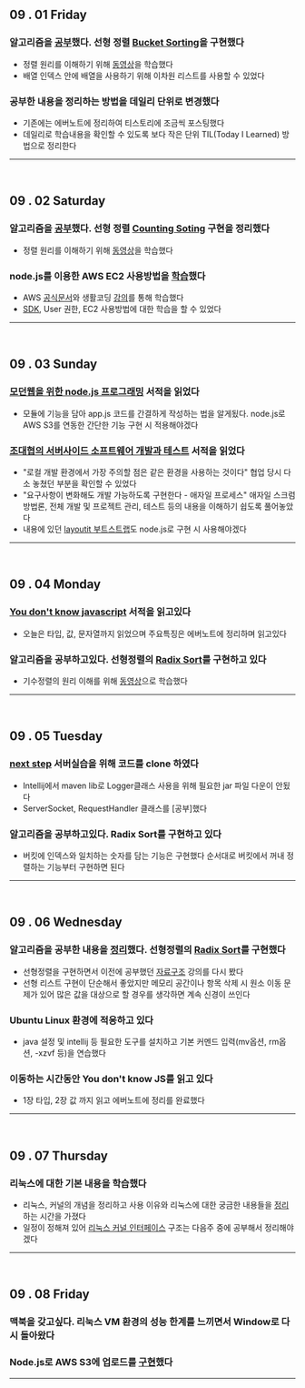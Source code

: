 

## 09 . 01 Friday

### 알고리즘을 [공부](http://wjun.tistory.com/59)했다. 선형 정렬 [Bucket Sorting](https://github.com/nttejun/algorithm-euler/blob/master/euler/src/sorting/BucketSort.java)을 구현했다

+ 정렬 원리를 이해하기 위해 [동영상](https://youtu.be/geVyIsFpxUs)을 학습했다
+ 배열 인덱스 안에 배열을 사용하기 위해 이차원 리스트를 사용할 수 있었다

### 공부한 내용을 정리하는 방법을 데일리 단위로 변경했다

+ 기존에는 에버노트에 정리하여 티스토리에 조금씩 포스팅했다
+ 데일리로 학습내용을 확인할 수 있도록 보다 작은 단위 TIL(Today I Learned) 방법으로 정리한다

---
<br>

## 09 . 02 Saturday

### 알고리즘을 [공부](http://wjun.tistory.com/60)했다. 선형 정렬 [Counting Soting](https://github.com/nttejun/algorithm-euler/blob/master/euler/src/sorting/CountingSort.java) 구현을 정리했다

+ 정렬 원리를 이해하기 위해 [동영상](https://youtu.be/TTnvXY82dtM)을 학습했다

### node.js를 이용한 AWS EC2 사용방법을 [학습](http://wjun.tistory.com/61)했다

+ AWS [공식문서](http://docs.aws.amazon.com/sdk-for-javascript/v2/developer-guide/ec2-examples.html)와 생활코딩 [강의](https://opentutorials.org/course/2717/11768)를 통해 학습했다
+ [SDK](http://docs.aws.amazon.com/sdk-for-java/v1/developer-guide/welcome.html), User 권한, EC2 사용방법에 대한 학습을 할 수 있었다

---
<br>

## 09 . 03 Sunday

### [모던웹을 위한 node.js 프로그래밍](http://book.daum.net/detail/book.do?bookid=DGT00030982501YE) 서적을 읽었다

+ 모듈에 기능을 담아 app.js 코드를 간결하게 작성하는 법을 알게됬다. node.js로 AWS S3를 연동한 간단한 기능 구현 시 적용해야겠다

### [조대협의 서버사이드 소프트웨어 개발과 테스트](http://book.daum.net/detail/book.do?bookid=KOR9788965400936) 서적을 읽었다

+ "로컬 개발 환경에서 가장 주의할 점은 같은 환경을 사용하는 것이다" 협업 당시 다소 놓쳤던 부분을 확인할 수 있었다
+ "요구사항이 변화해도 개발 가능하도록 구현한다 - 애자일 프로세스" 애자일 스크럼 방법론, 전체 개발 및 프로젝트 관리, 테스트 등의 내용을 이해하기 쉽도록 풀어놓았다
+ 내용에 있던 [layoutit 부트스트랩](http://www.layoutit.com/build)도 node.js로 구현 시 사용해야겠다

---
<br>

## 09 . 04 Monday

### [You don't know javascript](http://www.hanbit.co.kr/store/books/look.php?p_code=B8227329776) 서적을 읽고있다

+ 오늘은 타입, 값, 문자열까지 읽었으며 주요특징은 에버노트에 정리하며 읽고있다

### 알고리즘을 공부하고있다. 선형정렬의 [Radix Sort](https://github.com/nttejun/algorithm-euler/blob/master/euler/src/sorting/RadixSort.java)를 구현하고 있다

+ 기수정렬의 원리 이해를 위해 [동영상](https://www.youtube.com/watch?v=YXFI4osELGU)으로 학습했다

---
<br>

## 09 . 05 Tuesday

### [next step](http://www.aladin.co.kr/shop/wproduct.aspx?ItemId=91501933) 서버실습을 위해 코드를 clone 하였다

+ Intellij에서 maven lib로 Logger클래스 사용을 위해 필요한 jar 파일 다운이 안됬다
+ ServerSocket, RequestHandler 클래스를 [공부]했다

### 알고리즘을 공부하고있다. Radix Sort를 구현하고 있다

+ 버킷에 인덱스와 일치하는 숫자를 담는 기능은 구현했다 순서대로 버킷에서 꺼내 정렬하는 기능부터 구현하면 된다

---
<br>

## 09 . 06 Wednesday

### 알고리즘을 공부한 내용을 [정리](http://wjun.tistory.com/62)했다. 선형정렬의 [Radix Sort](https://github.com/nttejun/algorithm-euler/blob/master/euler/src/sorting/RadixSort.java)를 구현했다

+ 선형정렬을 구현하면서 이전에 공부했던 [자료구조](http://core.ewha.ac.kr/publicview/C0101020141001104447195951?vmode=f) 강의를 다시 봤다
+ 선형 리스트 구현이 단순해서 좋았지만 메모리 공간이나 항목 삭제 시 원소 이동 문제가 있어 많은 값을 대상으로 할 경우를 생각하면 계속 신경이 쓰인다

### Ubuntu Linux 환경에 적응하고 있다

+ java 설정 및 intellij 등 필요한 도구를 설치하고 기본 커멘드 입력(mv옵션, rm옵션, -xzvf 등)을 연습했다

### 이동하는 시간동안 You don't know JS를 읽고 있다

+ 1장 타입, 2장 값 까지 읽고 에버노트에 정리를 완료했다

---
<br>

## 09 . 07 Thursday

### 리눅스에 대한 기본 내용을 학습했다

+ 리눅스, 커널의 개념을 정리하고 사용 이유와 리눅스에 대한 궁금한 내용들을 [정리](http://wjun.tistory.com/63)하는 시간을 가졌다
+ 일정이 정해져 있어 [리눅스 커널 인터페이스](https://ko.wikipedia.org/wiki/%EB%A6%AC%EB%88%85%EC%8A%A4_%EC%BB%A4%EB%84%90_%EC%9D%B8%ED%84%B0%ED%8E%98%EC%9D%B4%EC%8A%A4) 구조는 다음주 중에 공부해서 정리해야겠다

---
<br>

## 09 . 08 Friday

### 맥북을 갖고싶다. 리눅스 VM 환경의 성능 한계를 느끼면서 Window로 다시 돌아왔다

### Node.js로 AWS S3에 업로드를 [구현](http://wjun.tistory.com/64)했다

---
<br>

